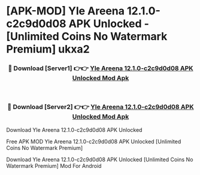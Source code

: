 # [APK-MOD] Yle Areena 12.1.0-c2c9d0d08 APK Unlocked - [Unlimited Coins No Watermark Premium] ukxa2



<div align="center">
<h3>🔴 Download [Server1] 👉👉 <a href="https://momento.my/?title=Yle_Areena_12.1.0-c2c9d0d08_APK_Unlocked">Yle Areena 12.1.0-c2c9d0d08 APK Unlocked Mod Apk</a></h3><br>

<h3>🔴 Download [Server2] 👉👉 <a href="https://momento.my/?title=Yle_Areena_12.1.0-c2c9d0d08_APK_Unlocked">Yle Areena 12.1.0-c2c9d0d08 APK Unlocked Mod Apk</a></h3>
</div>



Download Yle Areena 12.1.0-c2c9d0d08 APK Unlocked 

Free APK MOD Yle Areena 12.1.0-c2c9d0d08 APK Unlocked [Unlimited Coins No Watermark Premium]

Download Yle Areena 12.1.0-c2c9d0d08 APK Unlocked [Unlimited Coins No Watermark Premium] Mod For Android
